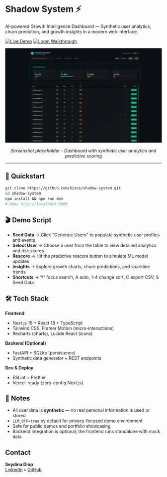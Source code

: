 # Shadow System ⚡

AI-powered Growth Intelligence Dashboard — Synthetic user analytics, churn prediction, and growth insights in a modern web interface.

[![Live Demo](https://img.shields.io/badge/Live%20Demo-brightgreen?style=for-the-badge&logo=vercel)](https://shadow-system-psi.vercel.app/)
[![Loom Walkthrough](https://img.shields.io/badge/Loom%20Walkthrough-ff5a5f?style=for-the-badge&logo=loom)](https://www.loom.com/share/03d20338250d4d699502ff817591a1de?sid=f2f8c111-814a-4ead-a60a-cb42db4f143f)

<div align="center">
  <img src="./demo/Screenshot.png" alt="Shadow System Dashboard" width="800" />
  <p><em>Screenshot placeholder - Dashboard with synthetic user analytics and predictive scoring</em></p>
</div>

---

## 🚀 Quickstart

```bash
git clone https://github.com/Xixos/shadow-system.git
cd shadow-system
npm install && npm run dev
# Open http://localhost:3000
```

## 🎬 Demo Script

- **Seed Data** → Click "Generate Users" to populate synthetic user profiles and events
- **Select User** → Choose a user from the table to view detailed analytics and risk scores
- **Rescore** → Hit the predictive rescore button to simulate ML model updates
- **Insights** → Explore growth charts, churn predictions, and sparkline trends
- **Shortcuts** → “/” focus search, A auto, 1–4 change sort, C export CSV, S Seed Data

## 🛠️ Tech Stack

**Frontend**
- Next.js 15 + React 18 + TypeScript
- Tailwind CSS, Framer Motion (micro-interactions)
- Recharts (charts), Lucide React (icons)

**Backend (Optional)**
- FastAPI + SQLite (persistence)
- Synthetic data generator + REST endpoints

**Dev & Deploy**
- ESLint + Prettier
- Vercel-ready (zero-config Next.js)

## 📝 Notes

- All user data is **synthetic** — no real personal information is used or stored
- `LLM_OFF=true` by default for privacy-focused demo environment
- Safe for public demos and portfolio showcasing
- Backend integration is optional; the frontend runs standalone with mock data

## Contact

**Seydina Diop**  
[LinkedIn](https://www.linkedin.com/in/seydina-diop/) • [GitHub](https://github.com/Xixos)